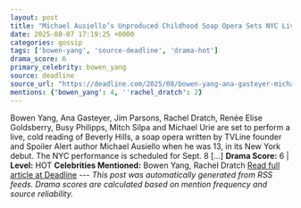 ```yaml
---
layout: post
title: "Michael Ausiello’s Unproduced Childhood Soap Opera Sets NYC Live Reading With Bowen Yang, Ana Gasteyer, Jim Parsons & More"
date: 2025-08-07 17:19:25 +0000
categories: gossip
tags: ['bowen-yang', 'source-deadline', 'drama-hot']
drama_score: 6
primary_celebrity: bowen_yang
source: deadline
source_url: "https://deadline.com/2025/08/bowen-yang-ana-gasteyer-michael-ausiello-soap-opera-1236481351/"
mentions: {'bowen_yang': 4, ''rachel_dratch': 2}
---
```


Bowen Yang, Ana Gasteyer, Jim Parsons, Rachel Dratch, Renée Elise Goldsberry, Busy Philipps, Mitch Silpa and Michael Urie are set to perform a live, cold reading of Beverly Hills, a soap opera written by TVLine founder and Spoiler Alert author Michael Ausiello when he was 13, in its New York debut. The NYC performance is scheduled for Sept. 8 […] **Drama Score:** 6 | **Level:** HOT **Celebrities Mentioned:** Bowen Yang, Rachel Dratch [Read full article at Deadline](https://deadline.com/2025/08/bowen-yang-ana-gasteyer-michael-ausiello-soap-opera-1236481351/) --- *This post was automatically generated from RSS feeds. Drama scores are calculated based on mention frequency and source reliability.*